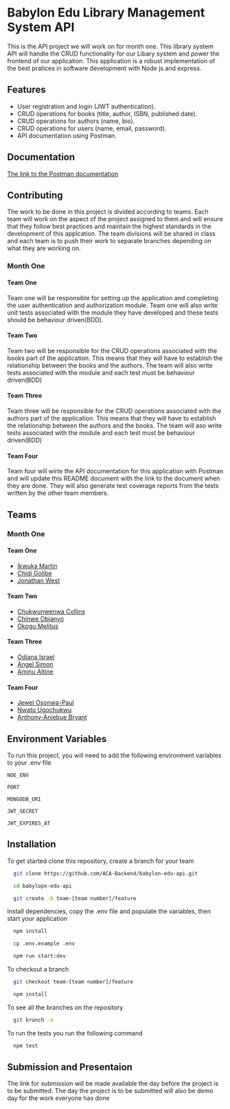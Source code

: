 
# Babylon Edu Library Management System API

This is the API project we will work on for month one. This library system API will handle the CRUD functionality for our Libary system and power the frontend of our application. This application is a robust implementation of the best pratices in software development with Node js and express.



## Features

- User registration and login (JWT authentication).
- CRUD operations for books (title, author, ISBN, published date).
- CRUD operations for authors (name, bio).
- CRUD operations for users (name, email, password).
- API documentation using Postman.


## Documentation

[The link to the Postman documentation](https://linktodocumentation)


## Contributing

The work to be done in this project is divided according to teams. Each team will work on the aspect of the project assigned to them and will ensure that they follow best practices and maintain the highest standards in the development of this applcation. The team divisions will be shared in class and each team is to push their work to separate branches depending on what they are working on.

### Month One

#### Team One

Team one will be responsible for setting up the application and completing the user authentication and authorization module. Team one will also write unit tests associated with the module they have developed and these tests should be behaviour driven(BDD).

#### Team Two

Team two will be responsible for the CRUD operations associated with the books part of the application. This means that they will have to establish the relationship between the books and the authors. The team will also write tests associated with the module and each test must be behaviour driven(BDD)

#### Team Three

Team three will be responsible for the CRUD operations associated with the authors part of the application. This means that they will have to establish the relationship between the authors and the books. The team will aso write tests associated with the module and each test must be behaviour driven(BDD)

#### Team Four

Team four will wirte the API documentation for this application with Postman and will update this README document with the link to the document when they are done. They will also generate test coverage reports from the tests written by the other team members.
## Teams 

### Month One

#### Team One
- [Ikwuka Martin](mailto:martinsomto2001@gmail.com)
- [Chidi Golibe](mailto:golibechidi@gmail.com)
- [Jonathan West](mailto:medyl@gmail.com)

#### Team Two
- [Chukwunwenwa Collins](mailto:nwokolochuks123@gmail.com)
- [Chinwe Obianyo](mailto:cegrads13@gmail.com)
- [Okogu Melitus](mailto:melitusonyeachonam@gmail.com)

#### Team Three
- [Odiana Israel](mailto:odianadesdev@gmail.com)
- [Angel Simon](mailto:nmajane1405@gmail.com)
- [Aminu Altine](mailto:aminualtine99@gmail.com)

#### Team Four
- [Jewel Osonwa-Paul](mailto:jewelchidinma@gmail.com)
- [Nwatu Ugochukwu](mailto:ugodavid2002@gmail.com)
- [Anthony-Aniebue Bryant](mailto:ugochukwubryant@gmail.com)

## Environment Variables

To run this project, you will need to add the following environment variables to your .env file

`NOE_ENV`

`PORT`

`MONGODB_URI`

`JWT_SECRET`

`JWT_EXPIRES_AT`


## Installation

To get started clone this repository, create a branch for your team

```bash
  git clone https://github.com/ACA-Backend/babylon-edu-api.git

  cd babylopn-edu-api

  git create -b team-[team number]/feature
```

Install dependencies, copy the .env file and populate the variables, then start your application

```bash
  npm install

  cp .env.example .env

  npm run start:dev
```

To checkout a branch

```bash
  git checkout team-[team number]/feature

  npm install
```

To see all the branches on the repository
```bash
  git branch -a
```

To run the tests you run the following command

```bash
  npm test
```


## Submission and Presentaion

The link for submission will be made available the day before the project is to be submitted. The day the project is to be submitted will also be demo day for the work everyone has done

